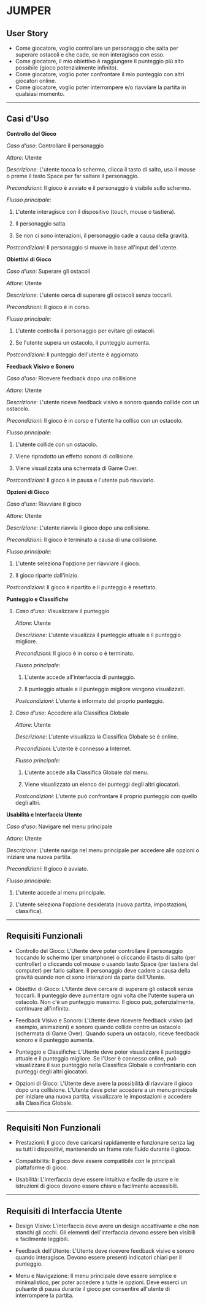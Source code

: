 # JUMPER

## **User Story**

- Come giocatore, voglio controllare un personaggio che salta per superare ostacoli e che cade, se non interagisco con esso. 
- Come giocatore, il mio obiettivo è raggiungere il punteggio più alto possibile (gioco potenzialmente infinito).
- Come giocatore, voglio poter confrontare il mio punteggio con altri giocatori online. 
- Come giocatore, voglio poter interrompere e/o riavviare la partita in qualsiasi momento.

----------------------------------

## **Casi d'Uso**

**Controllo del Gioco**

*Caso d'uso*: Controllare il personaggio

*Attore*: Utente

*Descrizione*: L'utente tocca lo schermo, clicca il tasto di salto, usa il mouse o preme il tasto Space per far saltare il personaggio.
	
*Precondizioni*: Il gioco è avviato e il personaggio è visibile sullo schermo.

*Flusso principale*:

1. L'utente interagisce con il dispositivo (touch, mouse o tastiera).
	
2. Il personaggio salta.
	
3. Se non ci sono interazioni, il personaggio cade a causa della gravità.
	
*Postcondizioni*: Il personaggio si muove in base all'input dell'utente.



**Obiettivi di Gioco**

*Caso d'uso*: Superare gli ostacoli
	
*Attore*: Utente
	
*Descrizione*: L'utente cerca di superare gli ostacoli senza toccarli.

*Precondizioni*: Il gioco è in corso.
	
*Flusso principale*: 
	
1. L'utente controlla il personaggio per evitare gli ostacoli.

2. Se l'utente supera un ostacolo, il punteggio aumenta.

*Postcondizioni*: Il punteggio dell'utente è aggiornato.



**Feedback Visivo e Sonoro**

*Caso d'uso*: Ricevere feedback dopo una collisione

*Attore*: Utente

*Descrizione*: L'utente riceve feedback visivo e sonoro quando collide con un ostacolo.

*Precondizioni*: Il gioco è in corso e l'utente ha colliso con un ostacolo.

*Flusso principale*:

1. L'utente collide con un ostacolo.

2. Viene riprodotto un effetto sonoro di collisione.

3. Viene visualizzata una schermata di Game Over.

*Postcondizioni*: Il gioco è in pausa e l'utente può riavviarlo.



**Opzioni di Gioco**

*Caso d'uso*: Riavviare il gioco

*Attore*: Utente

*Descrizione*: L'utente riavvia il gioco dopo una collisione.

*Precondizioni*: Il gioco è terminato a causa di una collisione.

*Flusso principale*:

1. L'utente seleziona l'opzione per riavviare il gioco.

2. Il gioco riparte dall'inizio.

*Postcondizioni*: Il gioco è ripartito e il punteggio è resettato.



**Punteggio e Classifiche**

1. *Caso d'uso*: Visualizzare il punteggio

	*Attore*: Utente

	*Descrizione*: L'utente visualizza il punteggio attuale e il punteggio migliore.

	*Precondizioni*: Il gioco è in corso o è terminato.

	*Flusso principale*:

	1. L'utente accede all'interfaccia di punteggio.

	2. Il punteggio attuale e il punteggio migliore vengono visualizzati.

	*Postcondizioni*: L'utente è informato del proprio punteggio.


2. *Caso d'uso*: Accedere alla Classifica Globale

	*Attore*: Utente

	*Descrizione*: L'utente visualizza la Classifica Globale se è online.

	*Precondizioni*: L'utente è connesso a Internet.

	*Flusso principale*:

	1. L'utente accede alla Classifica Globale dal menu.

	2. Viene visualizzato un elenco dei punteggi degli altri giocatori.

	*Postcondizioni*: L'utente può confrontare il proprio punteggio con quello degli altri.



**Usabilità e Interfaccia Utente**

*Caso d'uso*: Navigare nel menu principale

*Attore*: Utente

*Descrizione*: L'utente naviga nel menu principale per accedere alle opzioni o iniziare una nuova partita.

*Precondizioni*: Il gioco è avviato.

*Flusso principale*:

1. L'utente accede al menu principale.

2. L'utente seleziona l'opzione desiderata (nuova partita, impostazioni, classifica).

----------------------------------

## **Requisiti Funzionali**

- Controllo del Gioco:
	L'Utente deve poter controllare il personaggio toccando lo schermo (per smartphone) o cliccando il tasto di salto (per controller) o cliccando col mouse o usando tasto Space (per tastiera del computer) per farlo saltare.
	Il personaggio deve cadere a causa della gravità quando non ci sono interazioni da parte dell'Utente.

- Obiettivi di Gioco:
	L'Utente deve cercare di superare gli ostacoli senza toccarli.
	Il punteggio deve aumentare ogni volta che l'utente supera un ostacolo. Non c'è un punteggio massimo. Il gioco può, potenzialmente, continuare all'infinito.

- Feedback Visivo e Sonoro:
	L'Utente deve ricevere feedback visivo (ad esempio, animazioni) e sonoro quando collide contro un ostacolo (schermata di Game Over). 
	Quando supera un ostacolo, riceve feedback sonoro e il punteggio aumenta.

- Punteggio e Classifiche:
	L'Utente deve poter visualizzare il punteggio attuale e il punteggio migliore.
	Se l'User è connesso online, può visualizzare il suo punteggio nella Classifica Globale e confrontarlo con punteggi degli altri giocatori.

- Opzioni di Gioco:
	L'Utente deve avere la possibilità di riavviare il gioco dopo una collisione.
	L'Utente deve poter accedere a un menu principale per iniziare una nuova partita, visualizzare le impostazioni e accedere alla Classifica Globale.

----------------------------------

## **Requisiti Non Funzionali**

- Prestazioni:
	Il gioco deve caricarsi rapidamente e funzionare senza lag su tutti i dispositivi, mantenendo un frame rate fluido durante il gioco.

- Compatibilità:
	Il gioco deve essere compatibile con le principali piattaforme di gioco.

- Usabilità:
	L'interfaccia deve essere intuitiva e facile da usare e le istruzioni di gioco devono essere chiare e facilmente accessibili.

----------------------------------

## **Requisiti di Interfaccia Utente**

- Design Visivo:
	L'interfaccia deve avere un design accattivante e che non stanchi gli occhi.
	Gli elementi dell'interfaccia devono essere ben visibili e facilmente leggibili.

- Feedback dell'Utente:
	L'Utente deve ricevere feedback visivo e sonoro quando interagisce.
	Devono essere presenti indicatori chiari per il punteggio.

- Menu e Navigazione:
	Il menu principale deve essere semplice e minimalistico, per poter accedere a tutte le opzioni.
	Deve esserci un pulsante di pausa durante il gioco per consentire all'utente di interrompere la partita.
	